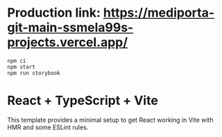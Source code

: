 # Production link: https://mediporta-git-main-ssmela99s-projects.vercel.app/

    npm ci
    npm start
    npm run storybook

# React + TypeScript + Vite

This template provides a minimal setup to get React working in Vite with HMR and some ESLint rules.


